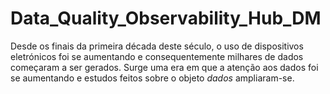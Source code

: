 # Data_Quality_Observability_Hub_DM

Desde os finais da primeira década deste século, o uso de dispositivos eletrónicos foi se aumentando e consequentemente milhares de dados começaram a ser gerados. Surge uma era em que a atenção aos dados foi se aumentando e estudos feitos sobre o objeto *dados* ampliaram-se.
